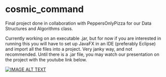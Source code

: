 # cosmic_command
Final project done in collaboration with PeppersOnlyPizza for our Data Structures and Algorithms class.

Currently working on an executable .jar, but for now if you are interested in running this you will have to set up JavaFX in an IDE (preferably Eclipse)
and import all the files into a project. Very janky way, and not recommended. Until there is a .jar file, you may watch our presentation on the project
with the youtube link below.

[![IMAGE ALT TEXT](http://img.youtube.com/vi/?v=chQ3ZE_LCj8/0.jpg)](https://www.youtube.com/watch?v=chQ3ZE_LCj8 "Cosmic Command")
